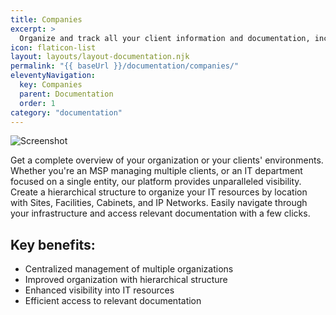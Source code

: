 ```yaml
---
title: Companies
excerpt: >
  Organize and track all your client information and documentation, including contracts, invoices, and support tickets, in one centralized location.
icon: flaticon-list
layout: layouts/layout-documentation.njk
permalink: "{{ baseUrl }}/documentation/companies/"
eleventyNavigation:
  key: Companies
  parent: Documentation
  order: 1
category: "documentation"
---
```


<img class="img-fluid mb-4" src="{{ baseUrl }}/assets/migrated/expirations.png" alt="Screenshot">

Get a complete overview of your organization or your clients' environments. Whether you're an MSP managing multiple clients, or an IT department focused on a single entity, our platform provides unparalleled visibility. Create a hierarchical structure to organize your IT resources by location with Sites, Facilities, Cabinets, and IP Networks. Easily navigate through your infrastructure and access relevant documentation with a few clicks.

## Key benefits:

- Centralized management of multiple organizations
- Improved organization with hierarchical structure
- Enhanced visibility into IT resources
- Efficient access to relevant documentation
